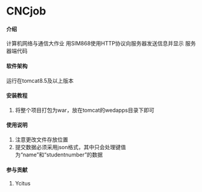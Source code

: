 # CNCjob

#### 介绍
计算机网络与通信大作业
用SIM868使用HTTP协议向服务器发送信息并显示
服务器端代码

#### 软件架构
运行在tomcat8.5及以上版本


#### 安装教程

1.  将整个项目打包为war，放在tomcat的wedapps目录下即可

#### 使用说明

1.  注意更改文件存放位置
2.  提交数据必须采用json格式，其中只会处理键值为“name”和“studentnumber”的数据

#### 参与贡献

1.  Ycitus
